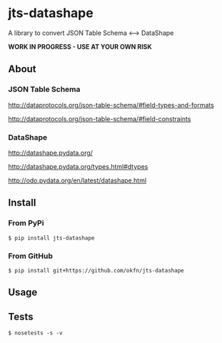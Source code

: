 # jts-datashape
A library to convert JSON Table Schema &lt;--> DataShape

**WORK IN PROGRESS - USE AT YOUR OWN RISK**

## About
### JSON Table Schema

http://dataprotocols.org/json-table-schema/#field-types-and-formats

http://dataprotocols.org/json-table-schema/#field-constraints

### DataShape

http://datashape.pydata.org/

http://datashape.pydata.org/types.html#dtypes

http://odo.pydata.org/en/latest/datashape.html

## Install

### From PyPi

	$ pip install jts-datashape

### From GitHub

	$ pip install git+https://github.com/okfn/jts-datashape

## Usage

## Tests

	$ nosetests -s -v
